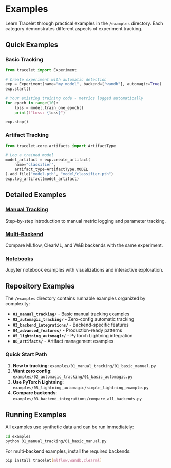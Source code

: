 # Examples

Learn Tracelet through practical examples in the `/examples` directory. Each category demonstrates different aspects of experiment tracking.

## Quick Examples

### Basic Tracking

```python
from tracelet import Experiment

# Create experiment with automatic detection
exp = Experiment(name="my_model", backend=["wandb"], automagic=True)
exp.start()

# Your existing training code - metrics logged automatically
for epoch in range(10):
    loss = model.train_one_epoch()
    print(f"Loss: {loss}")

exp.stop()
```

### Artifact Tracking

```python
from tracelet.core.artifacts import ArtifactType

# Log a trained model
model_artifact = exp.create_artifact(
    name="classifier",
    artifact_type=ArtifactType.MODEL
).add_file("model.pth", "model/classifier.pth")
exp.log_artifact(model_artifact)
```

## Detailed Examples

### [Manual Tracking](examples/basic.md)

Step-by-step introduction to manual metric logging and parameter tracking.

### [Multi-Backend](examples/multi-backend.md)

Compare MLflow, ClearML, and W&B backends with the same experiment.

### [Notebooks](examples/notebooks.md)

Jupyter notebook examples with visualizations and interactive exploration.

## Repository Examples

The `/examples` directory contains runnable examples organized by complexity:

- **`01_manual_tracking/`** - Basic manual tracking examples
- **`02_automagic_tracking/`** - Zero-config automatic tracking
- **`03_backend_integrations/`** - Backend-specific features
- **`04_advanced_features/`** - Production-ready patterns
- **`05_lightning_automagic/`** - PyTorch Lightning integration
- **`06_artifacts/`** - Artifact management examples

### Quick Start Path

1. **New to tracking**: `examples/01_manual_tracking/01_basic_manual.py`
2. **Want zero config**: `examples/02_automagic_tracking/01_basic_automagic.py`
3. **Use PyTorch Lightning**: `examples/05_lightning_automagic/simple_lightning_example.py`
4. **Compare backends**: `examples/03_backend_integrations/compare_all_backends.py`

## Running Examples

All examples use synthetic data and can be run immediately:

```bash
cd examples
python 01_manual_tracking/01_basic_manual.py
```

For multi-backend examples, install the required backends:

```bash
pip install tracelet[mlflow,wandb,clearml]
```
